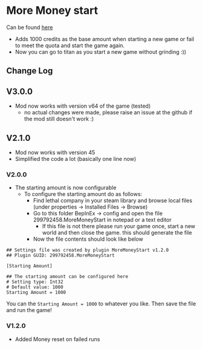 # More Money start

Can be found [here](https://thunderstore.io/c/lethal-company/p/299792458/MoreMoneyStart/)

- Adds 1000 credits as the base amount when starting a new game or fail to meet the quota and start the game again.
- Now you can go to titan as you start a new game without grinding :))

## Change Log

## V3.0.0

- Mod now works with version v64 of the game (tested)
  - no actual changes were made, please raise an issue at the github if the mod still doesn't work :)

## V2.1.0

- Mod now works with version 45
- Simplified the code a lot (basically one line now)

### V2.0.0

- The starting amount is now configurable
  - To configure the starting amount do as follows:
    - Find lethal company in your steam library and browse local files (under properties -> Installed Files -> Browse)
    - Go to this folder BepInEx -> config and open the file 299792458.MoreMoneyStart in notepad or a text editor
      - If this file is not there please run your game once, start a new world and then close the game. this should generate the file
    - Now the file contents should look like below

```    
## Settings file was created by plugin MoreMoneyStart v1.2.0
## Plugin GUID: 299792458.MoreMoneyStart

[Starting Amount]

## The starting amount can be configured here
# Setting type: Int32
# Default value: 1000
Starting Amount = 1000
```

You can the `Starting Amount = 1000` to whatever you like. Then save the file and run the game!

### V1.2.0

- Added Money reset on failed runs
